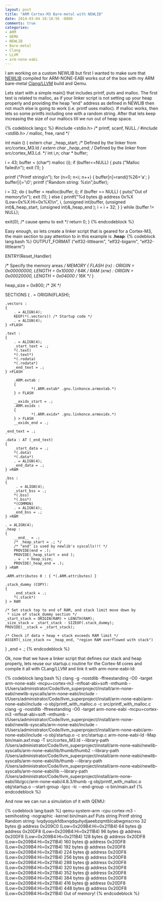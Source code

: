 ```yaml
---
layout: post
title: "ARM Cortex-M3 Bare-metal with NEWLIB"
date: 2014-03-04 18:18:56 -0800
comments: true
categories: 
- ARM
- QEMU
- NEWLIB
- Bare-metal
- Clang
- LLVM
- arm-none-eabi
---
```

I am working on a custom NEWLIB but first I wanted to make sure that [NEWLIB](https://sourceware.org/newlib/) compiled for ARM-NONE-EABI works out of the box with my ARM bare-metal [Clang/LLVM](http://llvm.org) build and Qemu.

Lets start with a simple main() that includes printf, puts and malloc. The first test is related to malloc, as if your linker script is not setting up your heap properly and providing the heap "end" address as defined in NEWLIB then not much else is going to work (i.e. printf uses malloc). If malloc works, then lets so some printfs including one with a random string. After that lets keep increasing the size of our mallocs till we run out of heap space.

{% codeblock lang:c %}
#include <stdio.h>      /* printf, scanf, NULL */
#include <stdlib.h>     /* malloc, free, rand */

int main ()
{
  extern char _heap_start; /* Defined by the linker from src/cortex_M3.ld */
  extern char _heap_end; /* Defined by the linker from src/cortex_M3.Ld. */
  int i,n;
  char * buffer;

  i = 43;
  buffer = (char*) malloc (i);
  if (buffer==NULL)
  {
     puts ("Malloc failed\n");
     exit (1);
  }

  printf ("Printf string\n");
  for (n=0; n<i; n++)
  {
    buffer[n]=rand()%26+'a';
  }
  buffer[i]='\0';
  printf ("Random string: %s\n",buffer);

  i = 32;
  do
  {
     buffer = realloc(buffer, i);
     if (buffer == NULL)
     {
        puts("Out of memory!\n");
        exit (1);
     } else {
        printf("%d bytes @ address 0x%X (Low=0x%X:Hi=0x%X)\n",
           i,
           (unsigned int)buffer,
           (unsigned int)&_heap_start,
           (unsigned int)&_heap_end
       );
       i = i + 32;
     }
  } while (buffer != NULL);
 
  exit(0); /* cause qemu to exit */
  return 0;
}
{% endcodeblock %}

Easy enough, so lets create a linker script that is geared for a Cortex-M3, the main section to pay attention to in this example is **.heap**:
{% codeblock lang:bash %}
OUTPUT_FORMAT ("elf32-littlearm", "elf32-bigarm", "elf32-littlearm")

ENTRY(Reset_Handler)

/* Specify the memory areas */
MEMORY
{
  FLASH (rx)      : ORIGIN = 0x00000000, LENGTH = 0x10000 /* 64K */
  RAM (xrw)       : ORIGIN = 0x00020000, LENGTH = 0x04000 /* 16K */
}

heap_size = 0x800; /* 2K */

SECTIONS {
    . = ORIGIN(FLASH);

    .vectors :
    {
        . = ALIGN(4);
        KEEP(*(.vectors)) /* Startup code */
        . = ALIGN(4);
    } >FLASH

    .text :
    {
        . = ALIGN(4);
        _start_text = .;
        *(.text)
        *(.text*)
        *(.rodata)
        *(.rodata*)
        _end_text = .;
    } >FLASH

        .ARM.extab : 
        {
                *(.ARM.extab* .gnu.linkonce.armextab.*)
        } > FLASH

        __exidx_start = .;
        .ARM.exidx :
        {
                *(.ARM.exidx* .gnu.linkonce.armexidx.*)
        } > FLASH
        __exidx_end = .;

    _end_text = .;

    .data : AT (_end_text)
    {
        _start_data = .;
        *(.data)
        *(.data*) 
        . = ALIGN(4);
        _end_data = .;
    } >RAM 

    .bss :
    {
         . = ALIGN(4);
        _start_bss = .;
        *(.bss)
        *(.bss*)
        *(COMMON)
        . = ALIGN(4);
        _end_bss = .;
    } >RAM

    . = ALIGN(4);
    .heap :
    {
        __end__ = .;
        /* _heap_start = .; */
        /* "end" is used by newlib's syscalls!!! */
        PROVIDE(end = .);
        PROVIDE(_heap_start = end );
        . = . + heap_size;
        PROVIDE(_heap_end = .);
    } >RAM

    .ARM.attributes 0 : { *(.ARM.attributes) }

    .stack_dummy (COPY):
    {
        _end_stack = .;
        *(.stack*)
    } > RAM
    
    /* Set stack top to end of RAM, and stack limit move down by
     * size of stack_dummy section */
    _start_stack = ORIGIN(RAM) + LENGTH(RAM);
    _size_stack = _start_stack - SIZEOF(.stack_dummy);
    PROVIDE(__stack = _start_stack);
        
    /* Check if data + heap + stack exceeds RAM limit */
    ASSERT(_size_stack >= _heap_end, "region RAM overflowed with stack")
}
_end = .;
{% endcodeblock %}

Ok, now that we have a linker script that defines our stack and heap properly, lets reuse our startup.c routine for the Cortex-M cores and compile it all with CLang/LLVM and link it with arm-none-eabi-ld:

{% codeblock lang:bash %}
clang -g -nostdlib -ffreestanding  -O0  -target arm-none-eabi -mcpu=cortex-m3  -mfloat-abi=soft -mthumb -I/Users/administrator/Code/llvm_superproject/install/arm-none-eabi/newlib-syscalls/arm-none-eabi/include -I/Users/administrator/Code/llvm_superproject/install/arm-none-eabi/arm-none-eabi/include  -o obj/printf_with_malloc.o -c src/printf_with_malloc.c
clang -g -nostdlib -ffreestanding  -O0  -target arm-none-eabi -mcpu=cortex-m3  -mfloat-abi=soft -mthumb -I/Users/administrator/Code/llvm_superproject/install/arm-none-eabi/newlib-syscalls/arm-none-eabi/include -I/Users/administrator/Code/llvm_superproject/install/arm-none-eabi/arm-none-eabi/include  -o obj/startup.o -c src/startup.c
arm-none-eabi-ld -Map bin/main.axf.map -T src/cortex_M3.ld --library-path /Users/administrator/Code/llvm_superproject/install/arm-none-eabi/newlib-syscalls/arm-none-eabi/lib/thumb/thumb2 --library-path /Users/administrator/Code/llvm_superproject/install/arm-none-eabi/newlib-syscalls/arm-none-eabi/lib/thumb  --library-path /Users/administrator/Code/llvm_superproject/install/arm-none-eabi/newlib-syscalls/arm-none-eabi/lib  --library-path /Users/administrator/Code/llvm_superproject/install/arm-none-eabi/lib/gcc/arm-none-eabi/4.8.3/thumb -g   obj/printf_with_malloc.o obj/startup.o --start-group -lgcc -lc --end-group -o bin/main.axf
{% endcodeblock %}

And now we can run a simulation of it with QEMU:

{% codeblock lang:bash %}
qemu-system-arm -cpu cortex-m3  -semihosting -nographic -kernel  bin/main.axf
Puts string
Printf string
Random string: lvqdyoqykfdbxnqdquhydjaeebzqmtblcabwgmscrno
32 bytes @ address 0x209C0 (Low=0x209B4:Hi=0x211B4)
64 bytes @ address 0x20DF8 (Low=0x209B4:Hi=0x211B4)
96 bytes @ address 0x20DF8 (Low=0x209B4:Hi=0x211B4)
128 bytes @ address 0x20DF8 (Low=0x209B4:Hi=0x211B4)
160 bytes @ address 0x20DF8 (Low=0x209B4:Hi=0x211B4)
192 bytes @ address 0x20DF8 (Low=0x209B4:Hi=0x211B4)
224 bytes @ address 0x20DF8 (Low=0x209B4:Hi=0x211B4)
256 bytes @ address 0x20DF8 (Low=0x209B4:Hi=0x211B4)
288 bytes @ address 0x20DF8 (Low=0x209B4:Hi=0x211B4)
320 bytes @ address 0x20DF8 (Low=0x209B4:Hi=0x211B4)
352 bytes @ address 0x20DF8 (Low=0x209B4:Hi=0x211B4)
384 bytes @ address 0x20DF8 (Low=0x209B4:Hi=0x211B4)
416 bytes @ address 0x20DF8 (Low=0x209B4:Hi=0x211B4)
448 bytes @ address 0x20DF8 (Low=0x209B4:Hi=0x211B4)
Out of memory!
{% endcodeblock %}